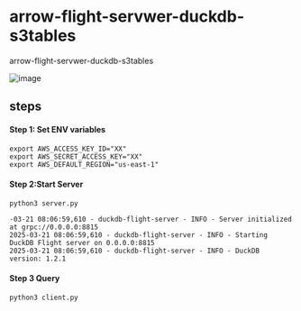# arrow-flight-servwer-duckdb-s3tables
arrow-flight-servwer-duckdb-s3tables

![image](https://github.com/user-attachments/assets/fcf29bc5-6935-4da1-aab2-f69f82f95091)

## steps 

#### Step 1: Set ENV  variables
```
export AWS_ACCESS_KEY_ID="XX"
export AWS_SECRET_ACCESS_KEY="XX"
export AWS_DEFAULT_REGION="us-east-1"

```

#### Step 2:Start Server
```
python3 server.py

-03-21 08:06:59,610 - duckdb-flight-server - INFO - Server initialized at grpc://0.0.0.0:8815
2025-03-21 08:06:59,610 - duckdb-flight-server - INFO - Starting DuckDB Flight server on 0.0.0.0:8815
2025-03-21 08:06:59,610 - duckdb-flight-server - INFO - DuckDB version: 1.2.1

```

#### Step 3 Query 
```
python3 client.py
```
